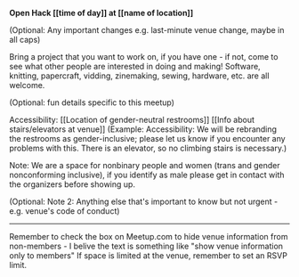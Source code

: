 **Open Hack [[time of day]] at [[name of location]]**

(Optional: Any important changes e.g. last-minute venue change, maybe in all caps)

Bring a project that you want to work on, if you have one - if not, come to see what other people are interested in doing and making! Software, knitting, papercraft, vidding, zinemaking, sewing, hardware, etc. are all welcome.

(Optional: fun details specific to this meetup)

Accessibility: [[Location of gender-neutral restrooms]] [[Info about stairs/elevators at venue]]
(Example: Accessibility: We will be rebranding the restrooms as gender-inclusive; please let us know if you encounter any problems with this. There is an elevator, so no climbing stairs is necessary.)

Note: We are a space for nonbinary people and women (trans and gender nonconforming inclusive), if you identify as male please get in contact with the organizers before showing up.

(Optional: Note 2: Anything else that's important to know but not urgent - e.g. venue's code of conduct)

------
Remember to check the box on Meetup.com to hide venue information from non-members - I belive the text is something like "show venue information only to members"
If space is limited at the venue, remember to set an RSVP limit.
